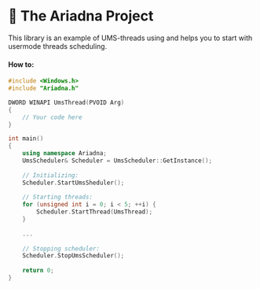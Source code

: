 # 🧶 The Ariadna Project
This library is an example of UMS-threads using and helps you to start with usermode threads scheduling.  

#### How to:
```cpp
#include <Windows.h>
#include "Ariadna.h"

DWORD WINAPI UmsThread(PVOID Arg)
{
    // Your code here
}

int main()
{
    using namespace Ariadna;
    UmsScheduler& Scheduler = UmsScheduler::GetInstance();
    
    // Initializing:
    Scheduler.StartUmsSheduler();
    
    // Starting threads:
    for (unsigned int i = 0; i < 5; ++i) {
        Scheduler.StartThread(UmsThread);
    }
    
    ...
    
    // Stopping scheduler:
    Scheduler.StopUmsScheduler();
    
    return 0;
}
```
